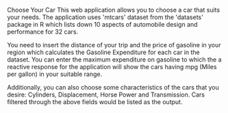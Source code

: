 Choose Your Car
This web application allows you to choose a car that suits your needs. The application uses 'mtcars' dataset from the 'datasets' package in R which lists down 10 aspects of automobile design and performance for 32 cars.

You need to insert the distance of your trip and the price of gasoline in your region which calculates the Gasoline Expenditure for each car in the dataset. You can enter the maximum expenditure on gasoline to which the a reactive response for the application will show the cars having mpg (Miles per gallon) in your suitable range.

Additionally, you can also choose some characteristics of the cars that you desire: Cylinders, Displacement, Horse Power and Transmission. Cars filtered through the above fields would be listed as the output.
